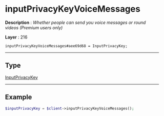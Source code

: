 # inputPrivacyKeyVoiceMessages

**Description** : *Whether people can send you voice messages or round videos \(Premium users only\)*

**Layer** : 216

```tl
inputPrivacyKeyVoiceMessages#aee69d68 = InputPrivacyKey;
```

---

## Type

[InputPrivacyKey](type/InputPrivacyKey)

---

## Example

```php
$inputPrivacyKey = $client->inputPrivacyKeyVoiceMessages();
```